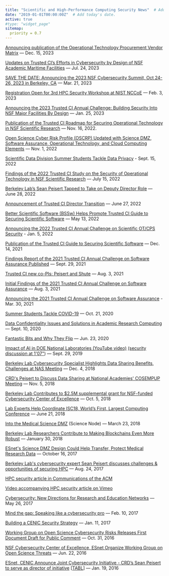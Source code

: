 ```yaml
---
title: "Scientific and High-Performance Computing Security News"  # Add a page title.
date: "2019-01-01T00:00:00Z"  # Add today's date.
active: true
#type: "widget_page"
sitemap:
  priority = 0.7
---
```


[Announcing publication of the Operational Technology Procurement Vendor Matrix](https://blog.trustedci.org/2023/12/announcing-publication-of-operational.html) — Dec. 15, 2023

[Updates on Trusted CI’s Efforts in Cybersecurity by Design of NSF Academic Maritime Facilities](https://blog.trustedci.org/2023/07/updates-on-trusted-cis-efforts-in.html) — Jul. 24, 2023

[SAVE THE DATE: Announcing the 2023 NSF Cybersecurity Summit, Oct 24-26, 2023 in Berkeley, CA](https://blog.trustedci.org/2023/03/save-date-announcing-2023-nsf.html) — Mar. 21, 2023

[Registration Open for 3rd HPC Security Workshop at NIST NCCoE](https://blog.trustedci.org/2023/02/register-NIST-3rd-HPC-workshop.html) — Feb. 3, 2023

[Announcing the 2023 Trusted CI Annual Challenge: Building Security Into NSF Major Facilities By Design](https://blog.trustedci.org/2023/01/announcing-2023-trusted-ci-annual.html) — Jan. 25, 2023

[Publication of the Trusted CI Roadmap for Securing Operational Technology in NSF Scientific Research](https://blog.trustedci.org/2022/11/publication-of-trusted-ci-roadmap-for.html) — Nov. 16, 2022.

[Open Science Cyber Risk Profile (OSCRP) Updated with Science DMZ, Software Assurance, Operational Technology, and Cloud Computing Elements](https://blog.trustedci.org/2022/11/open-science-cyber-risk-profile-oscrp.html) — Nov. 1, 2022

[Scientific Data Division Summer Students Tackle Data Privacy](https://crd.lbl.gov/news-and-publications/news/2022/scientific-data-division-summer-students-tackle-data-privacy/) - Sept. 15, 2022

[Findings of the 2022 Trusted CI Study on the Security of Operational Technology in NSF Scientific Research](https://blog.trustedci.org/2022/07/findings-of-2022-trusted-ci-study-on.html) — July 15, 2022

[Berkeley Lab’s Sean Peisert Tapped to Take on Deputy Director Role](https://cs.lbl.gov/news-media/news/2022/berkeley-labs-sean-peisert-tapped-to-take-on-deputy-director-role/) — June 28, 2022

[Announcement of Trusted CI Director Transition](https://blog.trustedci.org/2022/06/announcement-of-trusted-ci-director.html) — June 27, 2022

[Better Scientific Software (BSSw) Helps Promote Trusted CI Guide to Securing Scientific Software](https://blog.trustedci.org/2022/05/better-scientific-software-bssw-helps.html) — May 13, 2022

[Announcing the 2022 Trusted CI Annual Challenge on Scientific OT/CPS Security](https://blog.trustedci.org/2022/01/announcing-2022-trusted-ci-annual.html) - Jan. 5, 2022

[Publication of the Trusted CI Guide to Securing Scientific Software](https://blog.trustedci.org/2021/12/publication-of-trusted-ci-guide-to.html) — Dec. 14, 2021

[Findings Report of the 2021 Trusted CI Annual Challenge on Software Assurance Published](https://blog.trustedci.org/2021/09/findings-report-of-2021-trusted-ci.html) — Sept. 29, 2021

[Trusted CI new co-PIs: Peisert and Shute](https://blog.trustedci.org/2021/08/trusted-ci-new-co-pis-peisert-and-shute.html) — Aug. 3, 2021

[Initial Findings of the 2021 Trusted CI Annual Challenge on Software Assurance](https://blog.trustedci.org/2021/08/initial-findings-of-2021-trusted-ci.html) — Aug. 3, 2021

[Announcing the 2021 Trusted CI Annual Challenge on Software Assurance](https://blog.trustedci.org/2021/03/announcing-2021-trusted-ci-annual.html) - Mar. 30, 2021

[Summer Students Tackle COVID-19](https://cs.lbl.gov/news-media/news/2020/summer-students-support-covid-19-response) — Oct. 21, 2020

[Data Confidentiality Issues and Solutions in Academic Research Computing](https://blog.trustedci.org/2020/09/universities-have-needs-for-computing.html) — Sept. 10, 2020

[Fantastic Bits and Why They Flip](https://blog.trustedci.org/2020/06/fantastic-bits-and-why-they-flip.html) — Jun. 23, 2020

[Impact of AI in DOE National Laboratories (YouTube video)](https://www.youtube.com/watch?v=gLqVDrraLIc&feature=youtu.be) [(security discussion at 1'07"](https://youtu.be/gLqVDrraLIc?t=67)) — Sept. 29, 2019

[Berkeley Lab Cybersecurity Specialist Highlights Data Sharing Benefits, Challenges at NAS Meeting](https://cs.lbl.gov/news-media/news/2018/berkeley-lab-cybersecurity-expert-highlights-data-sharing-at-national-academies-meeting/) — Dec. 4, 2018

[CRD's Peisert to Discuss Data Sharing at National Academies' COSEMPUP Meeting](https://today.lbl.gov/2018/11/05/crds-sean-peisert-to-discuss-data-sharing-at-national-academies-cosempup-meeting-on-nov-8/) — Nov. 5, 2018

[Berkeley Lab Contributes to $2.5M supplemental grant for NSF-funded Cybersecurity Center of Excellence](https://cs.lbl.gov/news-media/news/2018/berkeley-lab-contributes-to-2-5m-supplemental-grant-for-nsf-funded-cybersecurity-center-of-excellence/) — Oct. 5, 2018

[Lab Experts Help Coordinate ISC18, World’s First, Largest Computing Conference](http://today.lbl.gov/2018/06/26/lab-experts-help-coordinate-isc18-worlds-first-largest-computing-conference/) — June 21, 2018

[Into the Medical Science DMZ](https://sciencenode.org/feature/into-the-science-dmz.php) (Science Node) — March 23, 2018

[Berkeley Lab Researchers Contribute to Making Blockchains Even More Robust](https://cs.lbl.gov/news-media/news/2018/berkeley-lab-researchers-contribute-to-making-blockchains-even-more-robust/) — January 30, 2018

[ESnet's Science DMZ Design Could Help Transfer, Protect Medical Research Data](http://crd.lbl.gov/news-and-publications/news/2017/esnets-science-dmz-design-could-help-transfer-protect-medical-research-data/) — October 16, 2017

[Berkeley Lab's cybersecurity expert Sean Peisert discusses challenges & opportunities of securing HPC](https://twitter.com/LBNLcs/status/900819240734920704) — Aug. 24, 2017

[HPC security article in Communications of the ACM](https://cacm.acm.org/magazines/2017/9/220422-security-in-high-performance-computing-environments/fulltext)

[Video accompanying HPC security article on Vimeo](https://vimeo.com/226955144)

[Cybersecurity: New Directions for Research and Education Networks](http://cenic.org/blog/item/re-cybersecurity-directions) — May 26, 2017

[Mind the gap: Speaking like a cybersecurity pro](https://sciencenode.org/feature/mind-the-gap-how-to-speak-like-an-information-security-pro.php) — Feb. 10, 2017

[Building a CENIC Security Strategy](http://cenic.org/blog/item/Building-a-CENIC-Security-Strategy) — Jan. 11, 2017

[Working Group on Open Science Cybersecurity Risks Releases First Document Draft for Public Comment](https://esnetupdates.wordpress.com/2016/10/31/working-group-on-open-science-cybersecurity-risks-releases-first-document-draft-for-public-comment/) — Oct. 31, 2016

[NSF Cybersecurity Center of Excellence, ESnet Organize Working Group on Open Science Threats](https://www.es.net/news-and-publications/esnet-news/2016/nsf-cybersecurity-center-of-excellence-esnet-organize-working-group-on-open-science-threats/) — Jun. 22, 2016

[ESnet, CENIC Announce Joint Cybersecurity Initiative - CRD’s Sean Peisert to serve as director of initiative](/news-and-publications/news/2016/esnet-cenic-announce-joint-cybersecurity-initiative/) \[[TABL](http://today.lbl.gov/2016/06/28/esnet-helps-tackle-cybersecurity-threats-to-open-science/)\] — Jan. 19, 2016

